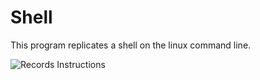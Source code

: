 # Shell

This program replicates a shell on the linux command line.

![Records Instructions](https://github.com/coleternes/gifs/blob/main/cpsc380/shell.gif)
